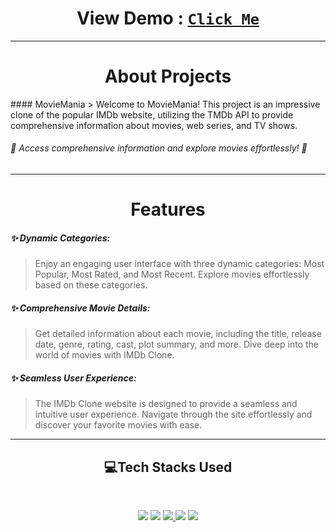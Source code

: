<h1 align="center"><b>View Demo</b> : <code><a href="https://movie-mania-kappa.vercel.app/">Click Me</a></code></li> </h1>

<hr>

<h1 align="center">About Projects </h1>
#### MovieMania
> Welcome to MovieMania! This project is an impressive clone of the popular IMDb website, utilizing the TMDb API to provide comprehensive information about movies, web series, and TV shows.

###### 🚀 Access comprehensive information and explore movies effortlessly! 🚀

<hr>
<h1 align="center">Features</h1>

##### ✨ Dynamic Categories: 
>Enjoy an engaging user interface with three dynamic categories: Most Popular, Most Rated, and Most Recent. Explore movies effortlessly based on these categories.

##### ✨ Comprehensive Movie Details:
> Get detailed information about each movie, including the title, release date, genre, rating, cast, plot summary, and more. Dive deep into the world of movies with IMDb Clone.

##### ✨ Seamless User Experience: 
> The IMDb Clone website is designed to provide a seamless and intuitive user experience. Navigate through the site effortlessly and discover your favorite movies with ease.
<hr>

<h2 align="center">💻Tech Stacks Used</h2>
<br>
<p align='center'>
 <a href="https://html.com/"><img src="https://img.shields.io/badge/html5%20-%23E34F26.svg?&style=for-the-badge&logo=html5&logoColor=white" /></a>
 <a href="https://en.wikipedia.org/wiki/CSS"><img src="https://img.shields.io/badge/css3%20-%231572B6.svg?&style=for-the-badge&logo=css3&logoColor=white" /></a>
 <a href="https://developer.mozilla.org/en-US/docs/Web/JavaScript">
    <img src="https://img.shields.io/badge/javascript%20-%23323330.svg?&style=for-the-badge&logo=javascript&logoColor=%23F7DF1E" />
  </a>
 <a href="https://getbootstrap.com/"><img src="https://img.shields.io/badge/bootstrap%20-%23563D7C.svg?&style=for-the-badge&logo=bootstrap&logoColor=white" /></a>
<a href="https://reactjs.org/"><img src="https://img.shields.io/badge/react%20-%2320232a.svg?&style=for-the-badge&logo=react&logoColor=%2361DAFB" /></a>

 </p>